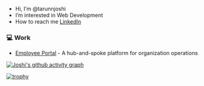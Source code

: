 - Hi, I’m @tarunnjoshi
- I’m interested in Web Development
- How to reach me [LinkedIn](https://www.linkedin.com/in/tarun-joshi-a57323234)

### :computer: Work

- [Employee Portal](https://github.com/ColoredCow/portal) - A hub-and-spoke platform for organization operations


[![Joshi's github activity graph](https://activity-graph.herokuapp.com/graph?username=tarunnjoshi&theme=xcode)](https://git.io/tarunnjoshi)  

[![trophy](https://github-profile-trophy.vercel.app/?username=tarunnjoshi)](https://git.io/tarunnjoshi)
